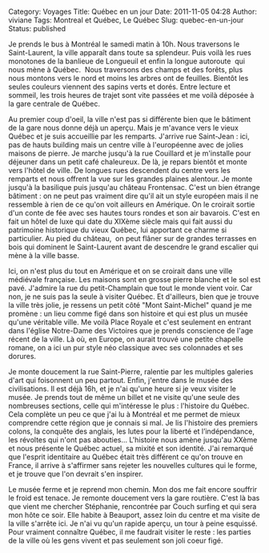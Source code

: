 Category: Voyages
Title: Québec en un jour
Date: 2011-11-05 04:28
Author: viviane
Tags: Montreal et Québec, Le Québec 
Slug: quebec-en-un-jour
Status: published

Je prends le bus à Montréal le samedi matin à 10h. Nous traversons le Saint-Laurent, la ville apparaît dans toute sa splendeur. Puis voilà les rues monotones de la banlieue de Longueuil et enfin la longue autoroute  qui nous mène à Québec.  Nous traversons des champs et des forêts, plus nous montons vers le nord et moins les arbres ont de feuilles. Bientôt les seules couleurs viennent des sapins verts et dorés. Entre lecture et sommeil, les trois heures de trajet sont vite passées et me voilà déposée à la gare centrale de Québec.

Au premier coup d'oeil, la ville n'est pas si différente bien que le bâtiment de la gare nous donne déjà un aperçu. Mais je m'avance vers le vieux Québec et je suis accueillie par les remparts. J'arrive rue Saint-Jean : ici, pas de hauts building mais un centre ville à l'européenne avec de jolies maisons de pierre. Je marche jusqu'à la rue Couillard et je m'installe pour déjeuner dans un petit café chaleureux. De là, je repars bientôt et monte vers l'hôtel de ville. De longues rues descendent du centre vers les remparts et nous offrent la vue sur les grandes plaines alentour. Je monte jusqu'à la basilique puis jusqu'au château Frontensac. C'est un bien étrange bâtiment : on ne peut pas vraiment dire qu'il ait un style européen mais il ne ressemble à rien de ce qu'on voit ailleurs en Amérique. On le croirait sortie d'un conte de fée avec ses hautes tours rondes et son air bavarois. C'est en fait un hôtel de luxe qui date du XIXème siècle mais qui fait aussi du patrimoine historique du vieux Québec, lui apportant ce charme si particulier. Au pied du château,  on peut flâner sur de grandes terrasses en bois qui dominent le Saint-Laurent avant de descendre le grand escalier qui mène à la ville basse.

Ici, on n'est plus du tout en Amérique et on se croirait dans une ville médiévale française. Les maisons sont en grosse pierre blanche et le sol est pavé. J'admire la rue du petit-Champlain que tout le monde vient voir. Car non, je ne suis pas la seule à visiter Québec. Et d'ailleurs, bien que je trouve la ville très jolie, je ressens un petit côté "Mont Saint-Michel" quand je me promène : un lieu comme figé dans son histoire et qui est plus un musée qu'une véritable ville. Me voilà Place Royale et c'est seulement en entrant dans l'église Notre-Dame des Victoires que je prends conscience de l'age récent de la ville. Là où, en Europe, on aurait trouvé une petite chapelle romane, on a ici un pur style néo classique avec ses colonnades et ses dorures.

Je monte doucement la rue Saint-Pierre, ralentie par les multiples galeries d'art qui foisonnent un peu partout. Enfin, j'entre dans le musée des civilisations. Il est déjà 16h, et je n'ai qu'une heure si je veux visiter le musée. Je prends tout de même un billet et ne visite qu'une seule des nombreuses sections, celle qui m'intéresse le plus : l'histoire du Québec. Cela complète un peu ce que j'ai lu à Montréal et me permet de mieux comprendre cette région que je connais si mal. Je lis l'histoire des premiers colons, la conquête des anglais, les lutes pour la liberté et l’indépendance, les révoltes qui n'ont pas abouties... L'histoire nous amène jusqu'au XXème et nous présente le Québec actuel, sa mixité et son identité. J'ai remarqué que l'esprit identitaire au Québec était très différent ce qu'on trouve en France, il arrive à s'affirmer sans rejeter les nouvelles cultures qui le forme, et je trouve que l'on devrait s'en inspirer.

Le musée ferme et je reprend mon chemin. Mon dos me fait encore souffrir le froid est tenace. Je remonte doucement vers la gare routière. C'est là bas que vient me chercher Stéphanie, rencontrée par Couch surfing et qui sera mon hôte ce soir. Elle habite à Beauport, assez loin du centre et ma visite de la ville s'arrête ici. Je n'ai vu qu'un rapide aperçu, un tour à peine esquissé. Pour vraiment connaître Québec, il me faudrait visiter le reste : les parties de la ville où les gens vivent et pas seulement son joli coeur figé.
